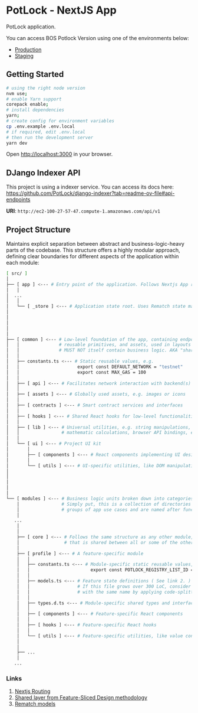 # PotLock - NextJS App

PotLock application.

You can access BOS Potlock Version using one of the environments below:

- [Production](https://app.potlock.org/)
- [Staging](https://app.potlock.org/staging.potlock.near/widget/IndexLoader)

## Getting Started

```bash
# using the right node version
nvm use;
# enable Yarn support
corepack enable;
# install dependencies
yarn;
# create config for environment variables
cp .env.example .env.local
# if required, edit .env.local
# then run the development server
yarn dev
```

Open [http://localhost:3000](http://localhost:3000) in your browser.

## DJango Indexer API

This project is using a indexer service. You can access its docs here: <https://github.com/PotLock/django-indexer?tab=readme-ov-file#api-endpoints>

**URI**: `http://ec2-100-27-57-47.compute-1.amazonaws.com/api/v1`

## Project Structure

Maintains explicit separation between abstract and business-logic-heavy parts of the codebase.
This structure offers a highly modular approach, defining clear boundaries for different aspects of the application within each module:

```sh
[ src/ ]
│
├── [ app ] <--- # Entry point of the application. Follows Nextjs App routing specification ( see link 1. )
│   │
│  ...
│   │
│   └── [ _store ] <--- # Application state root. Uses Rematch state management library, based on Redux
│
│
│
│
│
├── [ common ] <--- # Low-level foundation of the app, containing endpoint bindings, utility libraries,
│   │               # reusable primitives, and assets, used in layouts and business logic across the codebase.
│   │               # MUST NOT itself contain business logic. AKA "shared" ( see link 2. )
│   │
│   ├── constants.ts <--- # Static reusable values, e.g.
│   │                      export const DEFAULT_NETWORK = "testnet"
│   │                      export const MAX_GAS = 100
│   │
│   ├── [ api ] <--- # Facilitates network interaction with backend(s)
│   │
│   ├── [ assets ] <--- # Globally used assets, e.g. images or icons
│   │
│   ├── [ contracts ] <--- # Smart contract services and interfaces
│   │
│   ├── [ hooks ] <--- # Shared React hooks for low-level functionalities
│   │
│   ├── [ lib ] <--- # Universal utilities, e.g. string manipulations,
│   │                # mathematic calculations, browser API bindings, etc.
│   │
│   └── [ ui ] <--- # Project UI kit
│       │
│       ├── [ components ] <--- # React components implementing UI design primitives
│       │
│       └── [ utils ] <--- # UI-specific utilities, like DOM manipulations or TailwindCSS class transformers
│
│
│
│
│
└── [ modules ] <--- # Business logic units broken down into categories.
    │                # Simply put, this is a collection of directories that contain code implementing specific
    │                # groups of app use cases and are named after functionalities they provide.
    │
   ...
    │
    │
    ├── [ core ] <--- # Follows the same structure as any other module, but contains business logic,
    │                 # that is shared between all or some of the other modules
    │
    ├── [ profile ] <--- # A feature-specific module
    │   │
    │   ├── constants.ts <--- # Module-specific static reusable values, e.g.
    │   │                       export const POTLOCK_REGISTRY_LIST_ID = 1
    │   │
    │   ├── models.ts <--- # Feature state definitions ( See link 2. )
    │   │                  # If this file grows over 300 LoC, consider turning it into a directory
    │   │                  # with the same name by applying code-splitting techniques.
    │   │
    │   ├── types.d.ts <--- # Module-specific shared types and interfaces
    │   │
    │   ├── [ components ] <--- # Feature-specific React components
    │   │
    │   ├── [ hooks ] <--- # Feature-specific React hooks
    │   │
    │   └── [ utils ] <--- # Feature-specific utilities, like value converters or validators
    │
    │
    ├── ...
    │
   ...

```

### Links

1. [Nextjs Routing](https://nextjs.org/docs/app/building-your-application/routing)
2. [Shared layer from Feature-Sliced Design methodology](https://feature-sliced.design/docs/reference/layers#shared)
3. [Rematch models](https://rematchjs.org/docs/api-reference/models)
